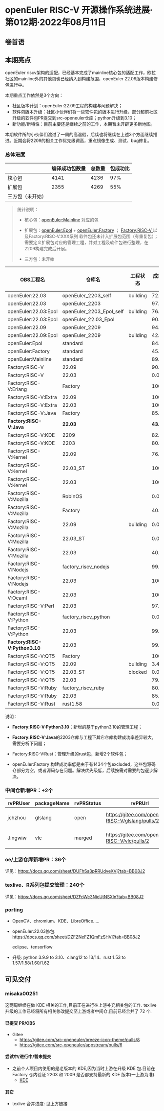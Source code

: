 # openEuler RISC-V 开源操作系统进展·第012期·2022年08月11日

## 卷首语



## 本期亮点

openEuler riscv架构的适配，已经基本完成了mainline核心包的适配工作，欧拉社区的mainline外的其他包也已经纳入到构建范围，openEuler 22.09版本构建修包进行中。

本期重点工作依然是3个方向：

- 社区版本计划：openEuler:22.09工程的构建与问题解决；
- 软件包版本升级：社区小伙伴们将一些软件包的版本进行升级，部分超前社区升级的软件包PR提交到src-openeuler仓库；python升级到3.10；
- 新功能/新特性：目前主要还是继续之前的工作，本期暂未开辟更多新地图。

本期软件所的小伙伴们渡过了一周的高温假，后续也将继续在上述3个方面继续推进。近期会将2209的相关工作优先级调高，重点镜像生成、测试、bug修复。



### 总体进度 

|                  | 编译成功包数量 | 总数量 | 包成功比 |
| ---------------- | -------------- | ------ | -------- |
| 核心包           | 4141           | 4236   | 97%      |
| 扩展包           | 2355           | 4269   | 55%      |
| 三方包（未开始） |                |        |          |

> 统计说明：
>
> - 核心包：[openEuler:Mainline](https://build.tarsier-infra.com/project/show/openEuler:Mainline) 对应的包
>
> - 扩展包：[openEuler:Epol](https://build.tarsier-infra.com/project/show/openEuler:Epol) +  [openEuler:Factory](https://build.tarsier-infra.com/project/show/openEuler:Factory) ； [Factory:RISC-V ](https://build.tarsier-infra.com/project/show/Factory:RISC-V) 以及Factory:RISC-V:XXX系列 软件包还未计入扩展包范围（有重复包）；需要定义扩展包对应的管理工程，并对工程及软件包进行整理，在2209构建完成后开展。
> - 三方包：未开始



| OBS工程名                     | 仓库名                   | 工程状态 | 成功百分比 | 软件包总数 | succeeded | failed  | unresolvable |
| ----------------------------- | ------------------------ | -------- | ---------- | ---------- | --------- | ------- | ------------ |
| openEuler:22.03               | openEuler_2203_self      | building | 72.42%     | 4239       | 3070      | 33      | 11           |
| openEuler:22.03               | openEuler_2203           |          | 97.33%     | 4239       | 4126      | 61      | 1            |
| openEuler:22.03:Epol          | openEuler_2203_Epol_self | building | 76.83%     | 682        | 524       | 18      | 39           |
| openEuler:22.03:Epol          | openEuler_22.03_Epol     |          | 90.91%     | 682        | 620       | 27      | 24           |
| openEuler:22.09               | openEuler_2209           |          | 94.83%     | 4234       | 4015      | 149     | 17           |
| openEuler:22.09:Epol          | openEuler_2209           | building | 42.60%     | 993        | 423       | 51      | 123          |
| openEuler:Epol                | standard                 |          | 84.85%     | 1023       | 868       | 36      | 102          |
| openEuler:Factory             | standard                 |          | 45.81%     | 3246       | 1487      | 143     | 179          |
| openEuler:Mainline            | standard                 |          | 89.61%     | 4217       | 3779      | 318     | 66           |
| Factory:RISC-V                | 22.09                    |          | 90.51%     | 4234       | 3832      | 295     | 57           |
| Factory:RISC-V                | 22.03                    |          | 0.00%      | 4234       | 1         | 0       | 0            |
| Factory:RISC-V:Erlang         | Factory                  |          | 100.00%    | 17         | 17        | 0       | 0            |
| Factory:RISC-V:Extra          | 22.09                    |          | 100.00%    | 1          | 1         | 0       | 0            |
| Factory:RISC-V:Extra          | 22.03                    |          | 100.00%    | 1          | 1         | 0       | 0            |
| Factory:RISC-V:Java           | Factory                  |          | 85.99%     | 714        | 614       | 56      | 39           |
| **Factory:RISC-V:Java**       | **22.03**                |          | **43.00%** | 714        | 307       | **401** | 1            |
| Factory:RISC-V:KDE            | 2209                     |          | 82.26%     | 62         | 51        | 9       | 1            |
| Factory:RISC-V:KDE            | 2203                     |          | 80.65%     | 62         | 50        | 10      | 1            |
| Factory:RISC-V:Kernel         | 22.09                    |          | 76.47%     | 17         | 13        | **4**   | 0            |
| Factory:RISC-V:Kernel         | 22.03_ST                 |          | 100.00%    | 17         | 17        | 0       | 0            |
| Factory:RISC-V:Kernel         | 22.03                    |          | 100.00%    | 17         | 17        | 0       | 0            |
| Factory:RISC-V:Mozilla        | RobinOS                  |          | 0.00%      | 5          | 0         | 1       | 4            |
| Factory:RISC-V:Mozilla        | Factory                  |          | 40.00%     | 5          | 2         | 2       | 0            |
| Factory:RISC-V:Mozilla        | 22.09                    | building | 0.00%      | 5          | 0         | 0       | 0            |
| Factory:RISC-V:Mozilla        | 22.03_ST                 |          | 0.00%      | 5          | 0         | 0       | 0            |
| Factory:RISC-V:Mozilla        | 22.03                    |          | 40.00%     | 5          | 2         | 0       | 0            |
| Factory:RISC-V:Nodejs         | factory_riscv_nodejs     |          | 99.70%     | 338        | 337       | 1       | 0            |
| Factory:RISC-V:Nodejs         | 22.03                    |          | 100.00%    | 338        | 338       | 0       | 0            |
| Factory:RISC-V:Ocaml          | 22.03                    |          | 100.00%    | 19         | 19        | 0       | 0            |
| Factory:RISC-V:Perl           | 22.03                    |          | 97.84%     | 833        | 815       | 10      | 7            |
| Factory:RISC-V:Python         | factory_riscv_python     |          | 0.00%      | 1433       | 0         | 0       | 0            |
| Factory:RISC-V:Python         | 22.03                    |          | 99.86%     | 1433       | 1431      | 2       | 0            |
| **Factory:RISC-V:Python3.10** | 22.03                    |          | 99.31%     | 1455       | 1445      | 6       | 2            |
| Factory:RISC-V:QT5            | Factory                  |          | 100.00%    | 29         | 29        | 0       | 0            |
| Factory:RISC-V:QT5            | 22.09                    | building | 3.45%      | 29         | 1         | 0       | 1            |
| Factory:RISC-V:QT5            | 22.03_ST                 | blocked  | 0.00%      | 29         | 0         | 0       | 0            |
| Factory:RISC-V:QT5            | 22.03                    |          | 79.31%     | 29         | 23        | 4       | 0            |
| Factory:RISC-V:Ruby           | factory_riscv_ruby       |          | 80.82%     | 219        | 177       | 42      | 0            |
| Factory:RISC-V:Ruby           | 22.03                    |          | 85.84%     | 219        | 188       | 31      | 0            |
| Factory:RISC-V:Rust           | rust1.58                 |          | 0.00%      | **2**      | 0         | 0       | 2            |

说明：

- **Factory:RISC-V:Python3.10**：新增的基于python3.10的管理工程；

- **Factory:RISC-V:Java**的2203仓库与工程下其它仓库构建成功率差异较大，需要分析下问题；
- Factory:RISC-V:Rust：管理升级的rust包，新增2个软件包；

- openEuler:Factory 构建成功率低是由于有1434个包excluded，这些包源码仓部分为空，或者源码存在问题。解决优先级低，后续按需对需要的包逐步解决。




### 中间仓新增PR：+2个

| rvPRUser | packageName | rvPRStatus | rvPRUrl                                            | rvPRUser | created_at          |
| -------- | ----------- | ---------- | -------------------------------------------------- | -------- | ------------------- |
| jchzhou  | glslang     | open       | https://gitee.com/openEuler-RISC-V/glslang/pulls/2 | jchzhou  | 2022-08-10 15:47:23 |
| Jingwiw  | vlc         | merged     | https://gitee.com/openEuler-RISC-V/vlc/pulls/2     | Jingwiw  | 2022-08-08 23:38:12 |



### oe/上游仓库新增PR：36个

详见：https://docs.qq.com/sheet/DUFhSa3pRRUdveXVj?tab=BB08J2




### texlive、R系列包提交管理：240个

详见：https://docs.qq.com/sheet/DZFpWc3NicUtNSXln?tab=BB08J2



### porting

- OpenCV、chromium、KDE、LibreOffice.....

- openEuler:22.03修包: https://docs.qq.com/sheet/DZFZNeFZ1QmFzSHVl?tab=BB08J2

  eclipse、tensorflow

- 升级: python 3.9.9  to 3.10、clang12 to  13/14、rust 1.53 to 1.57/1.58/1.60/1.62



## 可见交付

### misaka00251

这两周继续在做 KDE 相关的工作,目前正在进行往上游补充相关包的工作. texlive 升级的工作已经将所有相关修改提交至上游或者中间仓,目前已经合并了 72 个.

#### 已提交 PR/OBS

 - Gitee
   - https://gitee.com/src-openeuler/breeze-icon-theme/pulls/8
   - https://gitee.com/src-openeuler/appstream/pulls/6

#### 尝试中/进行中/暂未提交

 - 之前个人项目内使用的是老版本的 KDE,因为当时上游在升级 KDE 包.目前在 Factory 仓内验证 2203 和 2009 是否都支持最新的 KDE 版本(一上游为准).
   - [KDE](https://build.tarsier-infra.com/project/show/Factory:RISC-V:KDE)

#### 其它

 - texlive 合并进度: 见上方链接
